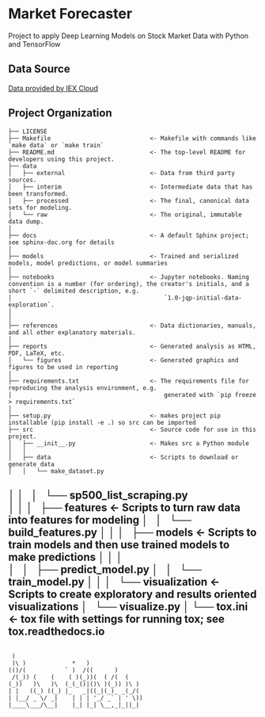 Market Forecaster
==============================

Project to apply Deep Learning Models on Stock Market Data with Python and TensorFlow


Data Source
------------
<a href="https://iexcloud.io">Data provided by IEX Cloud</a>


Project Organization
------------

    ├── LICENSE
    ├── Makefile                            <- Makefile with commands like `make data` or `make train`
    ├── README.md                           <- The top-level README for developers using this project.
    ├── data
    │   ├── external                        <- Data from third party sources.
    │   ├── interim                         <- Intermediate data that has been transformed.
    │   ├── processed                       <- The final, canonical data sets for modeling.
    │   └── raw                             <- The original, immutable data dump.
    │
    ├── docs                                <- A default Sphinx project; see sphinx-doc.org for details
    │
    ├── models                              <- Trained and serialized models, model predictions, or model summaries
    │
    ├── notebooks                           <- Jupyter notebooks. Naming convention is a number (for ordering), the creator's initials, and a short `-` delimited description, e.g. 
    │                                           `1.0-jqp-initial-data-exploration`.
    │                         
    │
    ├── references                          <- Data dictionaries, manuals, and all other explanatory materials.
    │
    ├── reports                             <- Generated analysis as HTML, PDF, LaTeX, etc.
    │   └── figures                         <- Generated graphics and figures to be used in reporting
    │
    ├── requirements.txt                    <- The requirements file for reproducing the analysis environment, e.g.
    │                                           generated with `pip freeze > requirements.txt`
    │
    ├── setup.py                            <- makes project pip installable (pip install -e .) so src can be imported
    ├── src                                 <- Source code for use in this project.
    │   ├── __init__.py                     <- Makes src a Python module
    │   │
    │   ├── data                            <- Scripts to download or generate data
    │   │   └── make_dataset.py
│   │   │   └── sp500_list_scraping.py         
    │   │
    │   ├── features                        <- Scripts to turn raw data into features for modeling
    │   │   └── build_features.py
    │   │
    │   ├── models                          <- Scripts to train models and then use trained models to make predictions
    │   │   │                 
    │   │   ├── predict_model.py
    │   │   └── train_model.py
    │   │
    │   └── visualization                   <- Scripts to create exploratory and results oriented visualizations
    │       └── visualize.py
    │
    └── tox.ini                             <- tox file with settings for running tox; see tox.readthedocs.io
--------

```

 (                                     
 )\ )             *   )                
(()/(           ` )  /((      )        
 /(_)) (    (    ( )(_))(  ( /(  (     
(_))   )\   )\  (_(_()|()\ )(_)) )\ )  
| |   ((_) ((_) |_   _|((_|(_)_ _(_/(  
| |__/ _ \/ _|    | | | '_/ _` | ' \)) 
|____\___/\__|    |_| |_| \__,_|_||_|  
                                       
                                                                                                                                                         
```